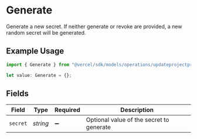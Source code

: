 # Generate

Generate a new secret. If neither generate or revoke are provided, a new random secret will be generated.

## Example Usage

```typescript
import { Generate } from "@vercel/sdk/models/operations/updateprojectprotectionbypass.js";

let value: Generate = {};
```

## Fields

| Field                                    | Type                                     | Required                                 | Description                              |
| ---------------------------------------- | ---------------------------------------- | ---------------------------------------- | ---------------------------------------- |
| `secret`                                 | *string*                                 | :heavy_minus_sign:                       | Optional value of the secret to generate |
